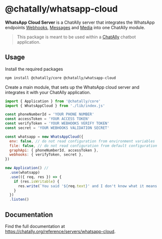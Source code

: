 # @chatally/whatsapp-cloud

**WhatsApp Cloud Server** is a ChatAlly server that integrates the WhatsApp endpoints
[Webhooks](https://developers.facebook.com/docs/whatsapp/cloud-api/webhooks),
[Messages](https://developers.facebook.com/docs/whatsapp/cloud-api/reference/messages) and
[Media](https://developers.facebook.com/docs/whatsapp/cloud-api/reference/media) into one ChatAlly module.

> This package is meant to be used within a [ChatAlly](https://chatally.org) chatbot application.

## Usage

Install the required packages

```sh
npm install @chatally/core @chatally/whatsapp-cloud
```

Create a main module, that sets up the WhatsApp cloud server and integrates it with your ChatAlly application.

```js
import { Application } from '@chatally/core'
import { WhatsAppCloud } from './lib/index.js'

const phoneNumberId = 'YOUR PHONE NUMBER'
const accessToken = 'YOUR ACCESS TOKEN'
const verifyToken = 'YOUR WEBHOOKS VERIFY TOKEN'
const secret = 'YOUR WEBHOOKS VALIDATION SECRET'

const whatsapp = new WhatsAppCloud({
  env: false, // do not read configuration from environment variables
  file: false, // do not read configuration from default configuration files
  graphApi: { phoneNumberId, accessToken },
  webhooks: { verifyToken, secret },
})

new Application() //
  .use(whatsapp)
  .use(({ req, res }) => {
    if (res.isWritable) {
      res.write(`You said '${req.text}' and I don't know what it means.`)
    }
  })
  .listen()
```

## Documentation

Find the full documentation at https://chatally.org/reference/servers/whatsapp-cloud.
